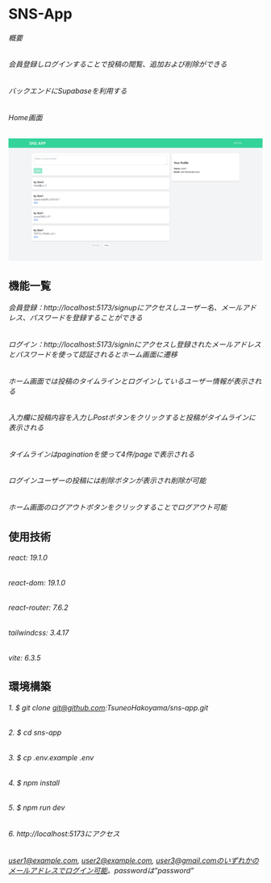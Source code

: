 # SNS-App
###### 概要
###### 会員登録しログインすることで投稿の閲覧、追加および削除ができる
###### バックエンドにSupabaseを利用する
###### Home画面
![Home画面のスクリーンショット](Top-page.png?raw=true)

## 機能一覧
###### 会員登録：http://localhost:5173/signupにアクセスしユーザー名、メールアドレス、パスワードを登録することができる
###### ログイン：http://localhost:5173/signinにアクセスし登録されたメールアドレスとパスワードを使って認証されるとホーム画面に遷移
###### ホーム画面では投稿のタイムラインとログインしているユーザー情報が表示される
###### 入力欄に投稿内容を入力しPostボタンをクリックすると投稿がタイムラインに表示される
###### タイムラインはpaginationを使って4件/pageで表示される
###### ログインユーザーの投稿には削除ボタンが表示され削除が可能
###### ホーム画面のログアウトボタンをクリックすることでログアウト可能

## 使用技術
###### react: 19.1.0
###### react-dom: 19.1.0
###### react-router: 7.6.2
###### tailwindcss: 3.4.17
###### vite: 6.3.5

## 環境構築
###### 1. $ git clone git@github.com:TsuneoHakoyama/sns-app.git
###### 2. $ cd sns-app
###### 3. $ cp .env.example .env
###### 4. $ npm install
###### 5. $ npm run dev
###### 6. http://localhost:5173にアクセス
###### user1@example.com, user2@example.com, user3@gmail.comのいずれかのメールアドレスでログイン可能。passwordは”password”
